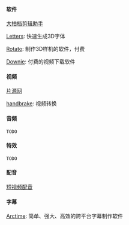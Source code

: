 #### 软件

[大拍档剪辑助手](http://spdpd.net/)

[Letters](https://text.design/): 快速生成3D字体

[Rotato](https://www.rotato.xyz/): 制作3D样机的软件，付费

[Downie](https://software.charliemonroe.net/downie/): 付费的视频下载软件

#### 视频

[片源网](http://www.pianyuan.tv/)

[handbrake](https://handbrake.fr/): 视频转换

#### 音频

`TODO`

#### 特效

`TODO`

#### 配音

[短视频配音](https://peiyin.wozhiyi.com/newproduction.html#)

#### 字幕

[Arctime](https://arctime.org/): 简单、强大、高效的跨平台字幕制作软件

